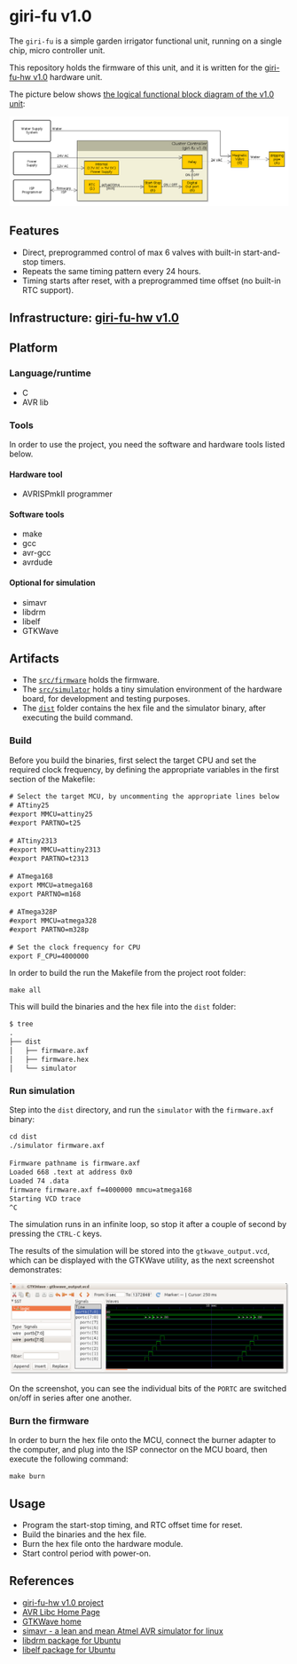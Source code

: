 # giri-fu v1.0

The `giri-fu` is a simple garden irrigator functional unit, running on a single chip, micro controller unit.

This repository holds the firmware of this unit,
and it is written for the [giri-fu-hw v1.0](https://github.com/tombenke/giri-fu-hw/tree/v1.0.0) hardware unit.

The picture below shows [the logical functional block diagram of the v1.0 unit](docs/giri_fu_v1.0_FBD.png?raw=true):

![the functional block diagram of the giri-fu v1.0](docs/giri_fu_v1.0_FBD.png?raw=true)

## Features

- Direct, preprogrammed control of max 6 valves with built-in start-and-stop timers.
- Repeats the same timing pattern every 24 hours.
- Timing starts after reset, with a preprogrammed time offset (no built-in RTC support).

## Infrastructure: [giri-fu-hw v1.0](https://github.com/tombenke/giri-fu-hw/tree/v1.0.0)

## Platform

### Language/runtime

- C
- AVR lib

### Tools

In order to use the project, you need the software and hardware tools listed below.

#### Hardware tool
- AVRISPmkII programmer

#### Software tools
- make
- gcc
- avr-gcc
- avrdude

#### Optional for simulation
- simavr
- libdrm
- libelf
- GTKWave

## Artifacts

- The [`src/firmware`](src/firmware) holds the firmware.
- The [`src/simulator`](src/simulator) holds a tiny simulation environment of the hardware board, for development and testing purposes.
- The [`dist`](dist) folder contains the hex file and the simulator binary, after executing the build command.

### Build

Before you build the binaries, first select the target CPU and set the required clock frequency,
by defining the appropriate variables in the first section of the Makefile:

    # Select the target MCU, by uncommenting the appropriate lines below
    # ATtiny25
    #export MMCU=attiny25
    #export PARTNO=t25

    # ATtiny2313
    #export MMCU=attiny2313
    #export PARTNO=t2313

    # ATmega168
    export MMCU=atmega168
    export PARTNO=m168

    # ATmega328P
    #export MMCU=atmega328
    #export PARTNO=m328p

    # Set the clock frequency for CPU
    export F_CPU=4000000


In order to build the run the Makefile from the project root folder:

    make all

This will build the binaries and the hex file into the `dist` folder:

    $ tree
    .
    ├── dist
    │   ├── firmware.axf
    │   ├── firmware.hex
    │   └── simulator

### Run simulation

Step into the `dist` directory, and run the `simulator` with the `firmware.axf` binary:

    cd dist
    ./simulator firmware.axf

    Firmware pathname is firmware.axf
    Loaded 668 .text at address 0x0
    Loaded 74 .data
    firmware firmware.axf f=4000000 mmcu=atmega168
    Starting VCD trace
    ^C

The simulation runs in an infinite loop, so stop it after a couple of second by pressing the `CTRL-C` keys.

The results of the simulation will be stored into the `gtkwave_output.vcd`, which can be displayed with the GTKWave utility,
as the next screenshot demonstrates:

![Simulation results displayed with GTKWave](docs/gtkwave_simulation.png)

On the screenshot, you can see the individual bits of the `PORTC` are switched on/off in series after one another.

### Burn the firmware

In order to burn the hex file onto the MCU,
connect the burner adapter to the computer,
and plug into the ISP connector on the MCU board, then execute the following command:

    make burn

## Usage

- Program the start-stop timing, and RTC offset time for reset.
- Build the binaries and the hex file.
- Burn the hex file onto the hardware module.
- Start control period with power-on.

## References

- [giri-fu-hw v1.0 project](https://github.com/tombenke/giri-fu-hw/tree/v1.0.0)
- [AVR Libc Home Page](http://www.nongnu.org/avr-libc/)
- [GTKWave home](http://gtkwave.sourceforge.net/)
- [simavr - a lean and mean Atmel AVR simulator for linux](https://github.com/buserror/simavr)
- [libdrm package for Ubuntu](http://packages.ubuntu.com/search?keywords=libdrm2)
- [libelf package for Ubuntu](http://packages.ubuntu.com/search?keywords=libelf)
